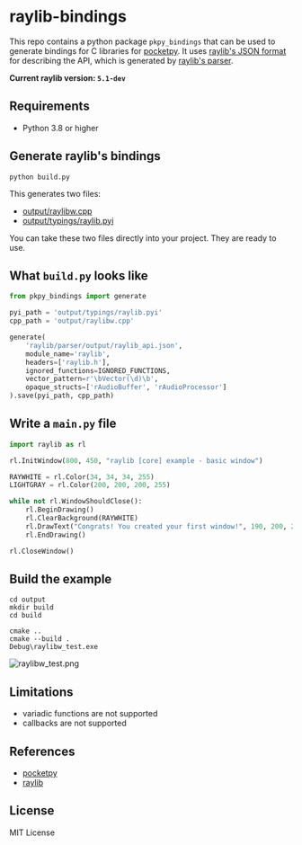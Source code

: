 # raylib-bindings

This repo contains a python package `pkpy_bindings` that can be used to generate bindings for C libraries for [pocketpy](https://github.com/blueloveth/pocketpy).
It uses [raylib's JSON format](https://github.com/raysan5/raylib/blob/master/parser/output/raylib_api.json) for describing the API, which is generated by [raylib's parser](https://github.com/raysan5/raylib/tree/master/parser).

**Current raylib version: `5.1-dev`**

## Requirements

+ Python 3.8 or higher

## Generate raylib's bindings

```
python build.py
```

This generates two files:

+ [output/raylibw.cpp](https://github.com/blueloveTH/pkpy-bindings/blob/main/output/raylibw.cpp)
+ [output/typings/raylib.pyi](https://github.com/blueloveTH/pkpy-bindings/blob/main/output/typings/raylib.pyi)

You can take these two files directly into your project. They are ready to use.

## What `build.py` looks like

```python
from pkpy_bindings import generate

pyi_path = 'output/typings/raylib.pyi'
cpp_path = 'output/raylibw.cpp'

generate(
    'raylib/parser/output/raylib_api.json',
    module_name='raylib',
    headers=['raylib.h'],
    ignored_functions=IGNORED_FUNCTIONS,
    vector_pattern=r'\bVector(\d)\b',
    opaque_structs=['rAudioBuffer', 'rAudioProcessor']
).save(pyi_path, cpp_path)
```

## Write a `main.py` file

```python
import raylib as rl

rl.InitWindow(800, 450, "raylib [core] example - basic window")

RAYWHITE = rl.Color(34, 34, 34, 255)
LIGHTGRAY = rl.Color(200, 200, 200, 255)

while not rl.WindowShouldClose():
    rl.BeginDrawing()
    rl.ClearBackground(RAYWHITE)
    rl.DrawText("Congrats! You created your first window!", 190, 200, 20, LIGHTGRAY)
    rl.EndDrawing()

rl.CloseWindow()
```

## Build the example

```
cd output
mkdir build
cd build

cmake ..
cmake --build .
Debug\raylibw_test.exe
```

![raylibw_test.png](raylibw_test.png)

## Limitations

+ variadic functions are not supported
+ callbacks are not supported

## References

+ [pocketpy](https://github.com/blueloveth/pocketpy)
+ [raylib](https://github.com/raysan5/raylib)

## License

MIT License
